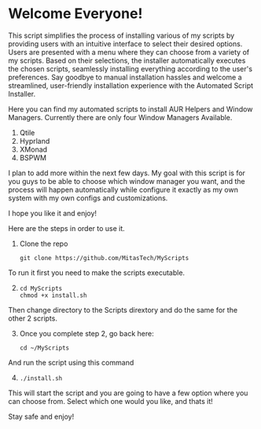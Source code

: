 # Welcome Everyone!

This script simplifies the process of installing various of my scripts by providing users with an intuitive interface to select their desired options. 
Users are presented with a menu where they can choose from a variety of my scripts. Based on their selections, 
the installer automatically executes the chosen scripts, seamlessly installing everything according to the user's preferences. 
Say goodbye to manual installation hassles and welcome a streamlined, user-friendly installation experience with the Automated Script Installer.


Here you can find my automated scripts to install AUR Helpers and Window Managers.
Currently there are only four Window Managers Available. 
1) Qtile
2) Hyprland
3) XMonad
4) BSPWM

I plan to add more within the next few days.
My goal with this script is for you guys to be able to choose which window manager you want,
and the process will happen automatically while configure it exactly as my own system with my own configs
and customizations.

I hope you like it and enjoy!

Here are the steps in order to use it.

1) Clone the repo
    ```
    git clone https://github.com/MitasTech/MyScripts
    ```

To run it first you need to make the scripts executable.

2) ```
   cd MyScripts
   chmod +x install.sh
   ```
Then change directory to the Scripts dirextory and do the same for the other 2 scripts.

3) Once you complete step 2, go back here:
   ```
   cd ~/MyScripts
   ```
And run the script using this command

   4)
        ```
       ./install.sh
        ```
This will start the script and you are going to have a few option where you can choose from.
Select which one would you like, and thats it!

Stay safe and enjoy!
